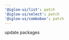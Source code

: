 ```yaml
---
'@igloo-ui/list': patch
'@igloo-ui/select': patch
'@igloo-ui/combobox': patch
---
```


update packages
